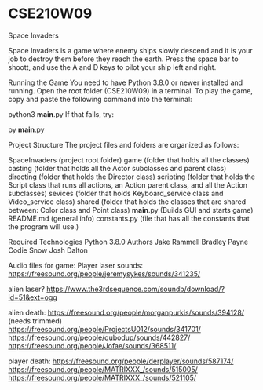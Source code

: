 # CSE210W09
Space Invaders

Space Invaders is a game where enemy ships slowly descend and it is your job to destroy them before they reach the earth. 
Press the space bar to shoott, and use the A and D keys to pilot your ship left and right. 

Running the Game
You need to have Python 3.8.0 or newer installed and running. 
Open the root folder (CSE210W09) in a terminal. To play the game, 
copy and paste the following command into the terminal:

python3 __main__.py
If that fails, try:

py __main__.py


Project Structure
The project files and folders are organized as follows:

SpaceInvaders           (project root folder)
game                    (folder that holds all the classes)
casting                 (folder that holds all the Actor subclasses and parent class)
directing               (folder that holds the Director class)
scripting               (folder that holds the Script class that runs all actions, an 
                         Action parent class, and all the Action subclasses)
sevices                 (folder that holds Keyboard_service class and Video_service class)
shared                  (folder that holds the classes that are shared between: Color class and Point class)
__main__.py             (Builds GUI and starts game)
README.md               (general info)
constants.py            (file that has all the constants that the program will use.)


Required Technologies
Python 3.8.0
Authors
Jake Rammell
Bradley Payne
Codie Snow
Josh Dalton


Audio files for game:
Player laser sounds:
https://freesound.org/people/jeremysykes/sounds/341235/

alien laser?
https://www.the3rdsequence.com/soundb/download/?id=51&ext=ogg

alien death:
https://freesound.org/people/morganpurkis/sounds/394128/
(needs trimmed) https://freesound.org/people/ProjectsU012/sounds/341701/
https://freesound.org/people/qubodup/sounds/442827/
https://freesound.org/people/Jofae/sounds/368511/

player death:
https://freesound.org/people/derplayer/sounds/587174/
https://freesound.org/people/MATRIXXX_/sounds/515005/
https://freesound.org/people/MATRIXXX_/sounds/521105/